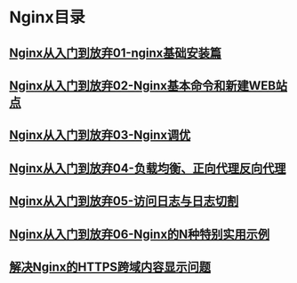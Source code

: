 # Nginx目录

## [Nginx从入门到放弃01-nginx基础安装篇](Nginx从入门到放弃01-nginx基础安装篇.md)

## [Nginx从入门到放弃02-Nginx基本命令和新建WEB站点](Nginx从入门到放弃02-Nginx基本命令和操作.md)

## [Nginx从入门到放弃03-Nginx调优](Nginx从入门到放弃03-Nginx调优.md)

## [Nginx从入门到放弃04-负载均衡、正向代理反向代理](Nginx从入门到放弃04-负载均衡、正向代理反向代理.md)

## [Nginx从入门到放弃05-访问日志与日志切割](Nginx从入门到放弃05-访问日志与日志切割.md)

## [Nginx从入门到放弃06-Nginx的N种特别实用示例](Nginx从入门到放弃06-Nginx的N种特别实用示例.md)





## [解决Nginx的HTTPS跨域内容显示问题](解决Nginx的HTTPS跨域内容显示问题.md)



